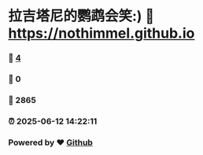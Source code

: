 # 拉吉塔尼的鹦鹉会笑:) :link: https://nothimmel.github.io 
### :page_facing_up: [4](https://nothimmel.github.io/tag.html) 
### :speech_balloon: 0 
### :hibiscus: 2865 
### :alarm_clock: 2025-06-12 14:22:11 
### Powered by :heart: [Github](https://github.com/NotHimmel/NotHimmel.github.io)
